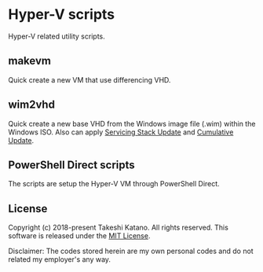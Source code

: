 # Hyper-V scripts

Hyper-V related utility scripts.

## makevm

Quick create a new VM that use differencing VHD.

## wim2vhd

Quick create a new base VHD from the Windows image file (.wim) within the Windows ISO. Also can apply [Servicing Stack Update](https://portal.msrc.microsoft.com/en-us/security-guidance/advisory/ADV990001) and [Cumulative Update](https://support.microsoft.com/en-us/help/4464619).

## PowerShell Direct scripts

The scripts are setup the Hyper-V VM through PowerShell Direct.

## License

Copyright (c) 2018-present Takeshi Katano. All rights reserved. This software is released under the [MIT License](https://github.com/tksh164/hyperv-scripts/blob/master/LICENSE).

Disclaimer: The codes stored herein are my own personal codes and do not related my employer's any way.
